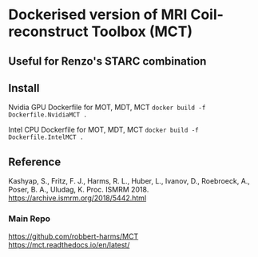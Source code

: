 # Dockerised version of MRI Coil-reconstruct Toolbox (MCT)

## Useful for Renzo's STARC combination

## Install
Nvidia GPU Dockerfile for MOT, MDT, MCT
`docker build -f Dockerfile.NvidiaMCT . `

Intel CPU Dockerfile for MOT, MDT, MCT
`docker build -f Dockerfile.IntelMCT . `

## Reference
Kashyap, S., Fritz, F. J., Harms, R. L., Huber, L., Ivanov, D., Roebroeck, A., Poser, B. A., Uludag, K. Proc. ISMRM 2018.
https://archive.ismrm.org/2018/5442.html

### Main Repo
https://github.com/robbert-harms/MCT
https://mct.readthedocs.io/en/latest/
